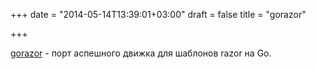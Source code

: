 +++
date = "2014-05-14T13:39:01+03:00"
draft = false
title = "gorazor"

+++

<p><a href="https://github.com/sipin/gorazor">gorazor</a> - порт аспешного движка для шаблонов razor на Go.</p>

